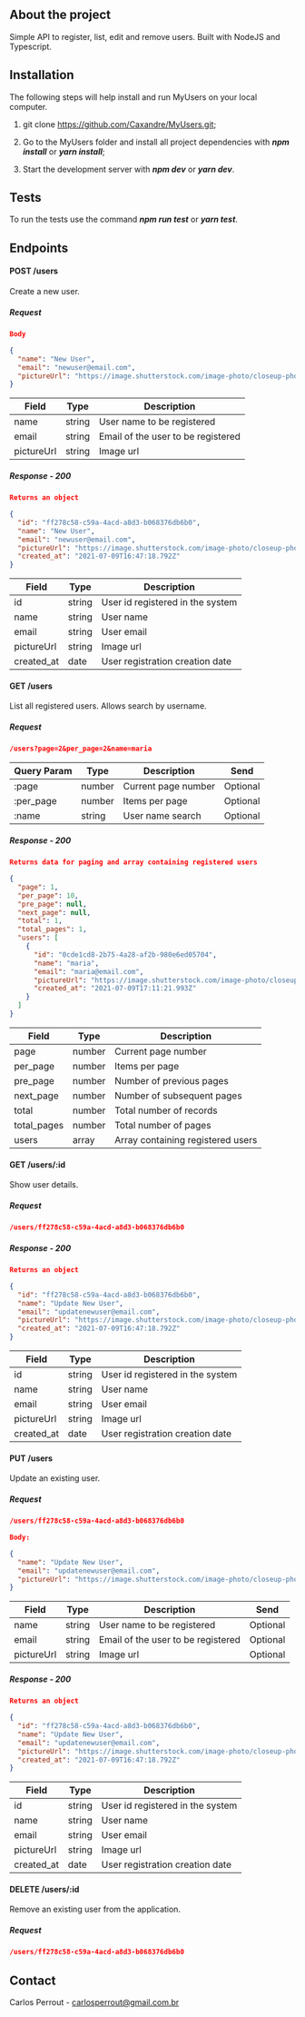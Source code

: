 ## About the project

Simple API to register, list, edit and remove users. Built with NodeJS and Typescript.

## Installation

The following steps will help install and run MyUsers on your local computer.

1. git clone https://github.com/Caxandre/MyUsers.git;

2. Go to the MyUsers folder and install all project dependencies with **_npm install_** or **_yarn install_**;

3. Start the development server with **_npm dev_** or **_yarn dev_**.
## Tests

To run the tests use the command **_npm run test_** or **_yarn test_**.

## Endpoints
#### POST /users

Create a new user.
##### Request
```json
Body

{
  "name": "New User",
  "email": "newuser@email.com",
  "pictureUrl": "https://image.shutterstock.com/image-photo/closeup-photo-amazing-short-hairdo-600w-1617540484.jpg"
}
```

| Field | Type | Description |
| ---- | ----- | --------- |
| name | string | User name to be registered
| email | string | Email of the user to be registered
| pictureUrl | string | Image url

##### Response - 200
```json
Returns an object

{
  "id": "ff278c58-c59a-4acd-a8d3-b068376db6b0",
  "name": "New User",
  "email": "newuser@email.com",
  "pictureUrl": "https://image.shutterstock.com/image-photo/closeup-photo-amazing-short-hairdo-600w-1617540484.jpg",
  "created_at": "2021-07-09T16:47:18.792Z"
}
```

| Field | Type | Description |
| ---- | ---- | ---------- |
| id | string | User id registered in the system |
| name | string | User name |
| email | string | User email |
| pictureUrl | string |Image url |
| created_at | date | User registration creation date |

#### GET /users

List all registered users. Allows search by username.

##### Request

```json
/users?page=2&per_page=2&name=maria
```

| Query Param | Type | Description | Send |
| ---- |------| ----------- | ------|
| :page | number | Current page number | Optional |
| :per_page | number | Items per page | Optional |
| :name | string | User name search | Optional |

##### Response - 200

```json
Returns data for paging and array containing registered users

{
  "page": 1,
  "per_page": 10,
  "pre_page": null,
  "next_page": null,
  "total": 1,
  "total_pages": 1,
  "users": [
    {
      "id": "0cde1cd8-2b75-4a28-af2b-980e6ed05704",
      "name": "maria",
      "email": "maria@email.com",
      "pictureUrl": "https://image.shutterstock.com/image-photo/closeup-photo-amazing-short-hairdo-600w-1617540484.jpg",
      "created_at": "2021-07-09T17:11:21.993Z"
    }
  ]
}
```

| Field | Type | Description |
| ---- | ---- | ---------- |
| page | number | Current page number |
| per_page | number | Items per page |
| pre_page | number | Number of previous pages |
| next_page | number |Number of subsequent pages |
| total | number | Total number of records |
| total_pages | number | Total number of pages |
| users | array | Array containing registered users |

#### GET /users/:id

Show user details.

##### Request

```json
/users/ff278c58-c59a-4acd-a8d3-b068376db6b0
```
##### Response - 200
```json
Returns an object

{
  "id": "ff278c58-c59a-4acd-a8d3-b068376db6b0",
  "name": "Update New User",
  "email": "updatenewuser@email.com",
  "pictureUrl": "https://image.shutterstock.com/image-photo/closeup-photo-amazing-short-hairdo-600w-1617540484.jpg",
  "created_at": "2021-07-09T16:47:18.792Z"
}
```

| Field | Type | Description |
| ---- | ---- | ---------- |
| id | string | User id registered in the system |
| name | string | User name |
| email | string | User email |
| pictureUrl | string | Image url |
| created_at | date | User registration creation date |

#### PUT /users

Update an existing user.
##### Request

```json
/users/ff278c58-c59a-4acd-a8d3-b068376db6b0

Body:

{
  "name": "Update New User",
  "email": "updatenewuser@email.com",
  "pictureUrl": "https://image.shutterstock.com/image-photo/closeup-photo-amazing-short-hairdo-600w-1617540484.jpg"
}
```

| Field | Type | Description | Send |
| ---- | ----- | --------- | ----- |
| name | string | User name to be registered | Optional |
| email | string | Email of the user to be registered | Optional |
| pictureUrl | string | Image url | Optional |

##### Response - 200
```json
Returns an object

{
  "id": "ff278c58-c59a-4acd-a8d3-b068376db6b0",
  "name": "Update New User",
  "email": "updatenewuser@email.com",
  "pictureUrl": "https://image.shutterstock.com/image-photo/closeup-photo-amazing-short-hairdo-600w-1617540484.jpg",
  "created_at": "2021-07-09T16:47:18.792Z"
}
```

| Field | Type | Description |
| ---- | ---- | ---------- |
| id | string | User id registered in the system |
| name | string | User name |
| email | string | User email |
| pictureUrl | string | Image url
| created_at | date | User registration creation date |


#### DELETE /users/:id

Remove an existing user from the application.

##### Request

```json
/users/ff278c58-c59a-4acd-a8d3-b068376db6b0
```

## Contact

Carlos Perrout - carlosperrout@gmail.com.br
